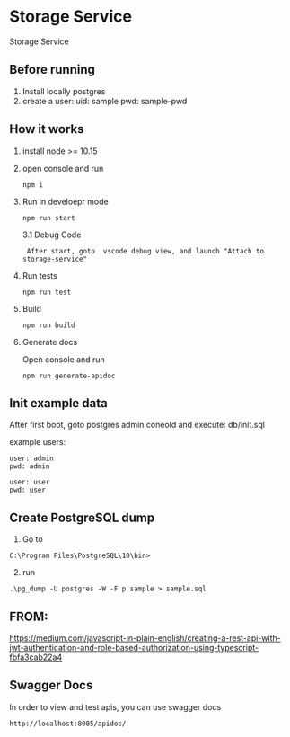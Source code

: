 # Storage Service
Storage Service

## Before running
1. Install locally postgres
2. create a user:
uid: sample
pwd: sample-pwd


## How it works
1. install node >= 10.15
2. open console and run
    ```
    npm i
    ```

3. Run in develoepr mode
    ```
    npm run start
    ```

    3.1 Debug Code
    
        After start, goto  vscode debug view, and launch "Attach to storage-service"

4. Run tests
    ```
    npm run test
    ```

5. Build
    ```
    npm run build
    ```

6. Generate docs

    Open console and run
    ```
    npm run generate-apidoc
    ```

## Init example data
After first boot, goto postgres admin coneold and execute:
db/init.sql

example users:
```
user: admin
pwd: admin
```
```
user: user
pwd: user
```

## Create PostgreSQL dump
1. Go to
```
C:\Program Files\PostgreSQL\10\bin>
```
2. run
```
.\pg_dump -U postgres -W -F p sample > sample.sql
```

## FROM:
https://medium.com/javascript-in-plain-english/creating-a-rest-api-with-jwt-authentication-and-role-based-authorization-using-typescript-fbfa3cab22a4

## Swagger Docs
In order to view and test apis, you can use swagger docs
```
http://localhost:8005/apidoc/
```
